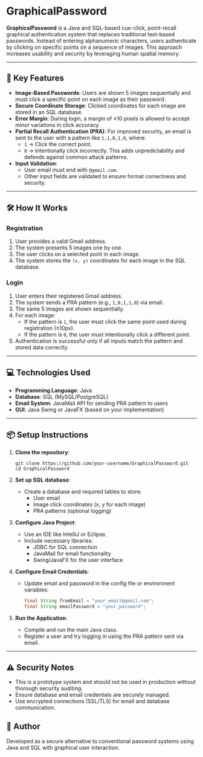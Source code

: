 # GraphicalPassword

**GraphicalPassword** is a Java and SQL-based cue-click, point-recall graphical authentication system that replaces traditional text-based passwords. Instead of entering alphanumeric characters, users authenticate by clicking on specific points on a sequence of images. This approach increases usability and security by leveraging human spatial memory.

---

## 🔐 Key Features

- **Image-Based Passwords**: Users are shown 5 images sequentially and must click a specific point on each image as their password.
- **Secure Coordinate Storage**: Clicked coordinates for each image are stored in an SQL database.
- **Error Margin**: During login, a margin of ±10 pixels is allowed to accept minor variations in click accuracy.
- **Partial Recall Authentication (PRA)**: For improved security, an email is sent to the user with a pattern like `1,1,0,1,0`, where:
  - `1` → Click the correct point.
  - `0` → Intentionally click incorrectly.
  This adds unpredictability and defends against common attack patterns.
- **Input Validation**:
  - User email must end with `@gmail.com`.
  - Other input fields are validated to ensure format correctness and security.

---

## 🛠 How It Works

### Registration
1. User provides a valid Gmail address.
2. The system presents 5 images one by one.
3. The user clicks on a selected point in each image.
4. The system stores the `(x, y)` coordinates for each image in the SQL database.

### Login
1. User enters their registered Gmail address.
2. The system sends a PRA pattern (e.g., `1,0,1,1,0`) via email.
3. The same 5 images are shown sequentially.
4. For each image:
   - If the pattern is `1`, the user must click the same point used during registration (±10px).
   - If the pattern is `0`, the user must intentionally click a different point.
5. Authentication is successful only if all inputs match the pattern and stored data correctly.

---

## 💻 Technologies Used

- **Programming Language**: Java
- **Database**: SQL (MySQL/PostgreSQL)
- **Email System**: JavaMail API for sending PRA pattern to users
- **GUI**: Java Swing or JavaFX (based on your implementation)

---

## 📦 Setup Instructions

1. **Clone the repository**:
   ```
   git clone https://github.com/your-username/GraphicalPassword.git
   cd GraphicalPassword
   ```

2. **Set up SQL database**:
   - Create a database and required tables to store:
     - User email
     - Image click coordinates (x, y for each image)
     - PRA patterns (optional logging)

3. **Configure Java Project**:
   - Use an IDE like IntelliJ or Eclipse.
   - Include necessary libraries:
     - JDBC for SQL connection
     - JavaMail for email functionality
     - Swing/JavaFX for the user interface

4. **Configure Email Credentials**:
   - Update email and password in the config file or environment variables:
     ```java
     final String fromEmail = "your_email@gmail.com";
     final String emailPassword = "your_password";
     ```

5. **Run the Application**:
   - Compile and run the main Java class.
   - Register a user and try logging in using the PRA pattern sent via email.

---

## ⚠️ Security Notes

- This is a prototype system and should not be used in production without thorough security auditing.
- Ensure database and email credentials are securely managed.
- Use encrypted connections (SSL/TLS) for email and database communication.

## 👤 Author

Developed as a secure alternative to conventional password systems using Java and SQL with graphical user interaction.
